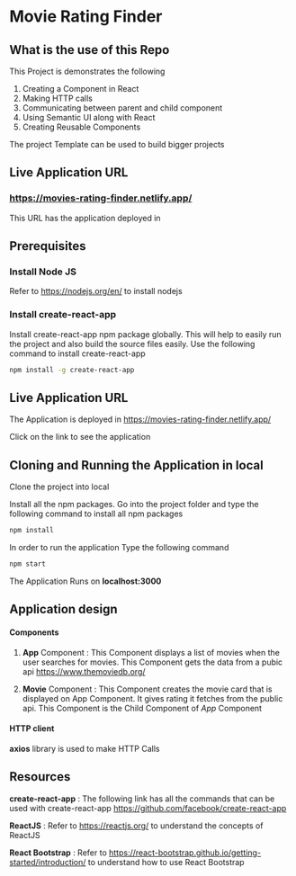 # Movie Rating Finder

## What is the use of this Repo

This Project is demonstrates the following
1. Creating a Component in React
2. Making HTTP calls
3. Communicating between parent and child component
4. Using Semantic UI along with React
5. Creating Reusable Components

The project Template can be used to build bigger projects

## Live Application URL

### https://movies-rating-finder.netlify.app/
This URL has the application deployed in

## Prerequisites

### Install Node JS
Refer to https://nodejs.org/en/ to install nodejs

### Install create-react-app
Install create-react-app npm package globally. This will help to easily run the project and also build the source files easily. Use the following command to install create-react-app

```bash
npm install -g create-react-app
```
## Live Application URL

The Application is deployed in https://movies-rating-finder.netlify.app/

Click on the link to see the application

## Cloning and Running the Application in local

Clone the project into local

Install all the npm packages. Go into the project folder and type the following command to install all npm packages

```bash
npm install
```

In order to run the application Type the following command

```bash
npm start
```

The Application Runs on **localhost:3000**

## Application design

#### Components

1. **App** Component : This Component displays a list of movies when the user searches for movies. This Component gets the data from a pubic api https://www.themoviedb.org/

2. **Movie** Component : This Component creates the movie card that is displayed on App Component. It gives rating it fetches from the public api. This Component is the Child Component of *App* Component

#### HTTP client

**axios** library is used to make HTTP Calls

## Resources

**create-react-app** : The following link has all the commands that can be used with create-react-app
https://github.com/facebook/create-react-app

**ReactJS** : Refer to https://reactjs.org/ to understand the concepts of ReactJS

**React Bootstrap** : Refer to https://react-bootstrap.github.io/getting-started/introduction/ to understand how to use React Bootstrap
